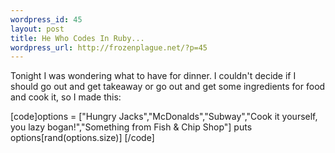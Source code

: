 ```yaml
--- 
wordpress_id: 45
layout: post
title: He Who Codes In Ruby...
wordpress_url: http://frozenplague.net/?p=45
---
```

Tonight I was wondering what to have for dinner. I couldn't decide if I should go out and get takeaway or go out and get some ingredients for food and cook it, so I made this:

[code]options = ["Hungry Jacks","McDonalds","Subway","Cook it yourself, you lazy bogan!","Something from Fish & Chip Shop"]
puts options[rand(options.size)]
[/code]
